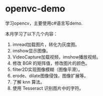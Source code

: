 # openvc-demo
学习opencv，主要使用c#语言写demo.

本月学习了以下几个内容：
1. imread加载图片，转化为灰度图。
2. imshow显示图像。
3. VideoCapture加载视频，imshow播放视频。
4. 修改 BGR 的矩阵值，修改图片的颜色。
5. filter2D实现图像模糊（图像平滑）。
6. erode、dilate图像侵蚀，图像扩展等。
7. 了解 knn 算法。
8. 使用 Tesseract 识别图片中的字符。